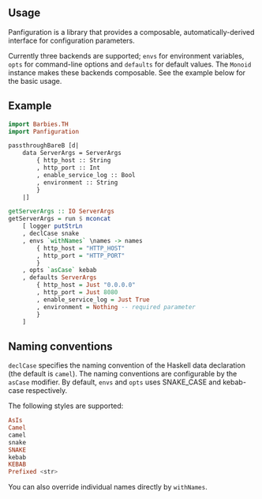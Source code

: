 Usage
----

Panfiguration is a library that provides a composable, automatically-derived interface for configuration parameters.

Currently three backends are supported; `envs` for environment variables, `opts` for command-line options and `defaults` for default values.
The `Monoid` instance makes these backends composable. See the example below for the basic usage.

Example
----

```haskell
import Barbies.TH
import Panfiguration

passthroughBareB [d|
    data ServerArgs = ServerArgs
        { http_host :: String
        , http_port :: Int
        , enable_service_log :: Bool
        , environment :: String
        }
    |]

getServerArgs :: IO ServerArgs
getServerArgs = run $ mconcat
    [ logger putStrLn
    , declCase snake
    , envs `withNames` \names -> names
        { http_host = "HTTP_HOST"
        , http_port = "HTTP_PORT"
        }
    , opts `asCase` kebab
    , defaults ServerArgs
        { http_host = Just "0.0.0.0"
        , http_port = Just 8080
        , enable_service_log = Just True
        , environment = Nothing -- required parameter
        }
    ]
```

Naming conventions
----

`declCase` specifies the naming convention of the Haskell data declaration (the default is `camel`).
The naming conventions are configurable by the `asCase` modifier.
By default, `envs` and `opts` uses SNAKE_CASE and kebab-case respectively.

The following styles are supported:

```haskell
AsIs
Camel
camel
snake
SNAKE
kebab
KEBAB
Prefixed <str>
```

You can also override individual names directly by `withNames`.
